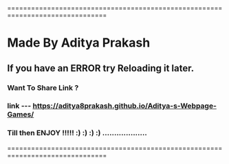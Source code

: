 ===============================================================================
# Made By Aditya Prakash

## If you have an ERROR try Reloading it later.

### Want To Share Link ?

### link --- https://aditya8prakash.github.io/Aditya-s-Webpage-Games/

### Till then ENJOY !!!!! :) :) :) :) ...................
===============================================================================
